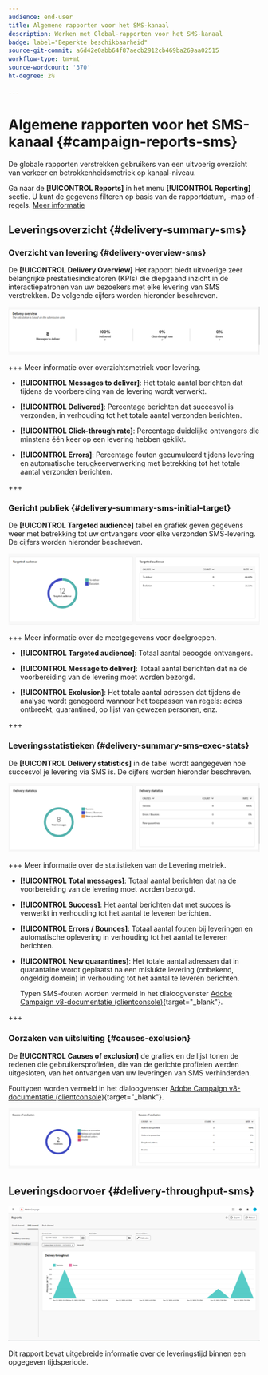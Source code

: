 ```yaml
---
audience: end-user
title: Algemene rapporten voor het SMS-kanaal
description: Werken met Global-rapporten voor het SMS-kanaal
badge: label="Beperkte beschikbaarheid"
source-git-commit: a6d42e0abb64f87aecb2912cb469ba269aa02515
workflow-type: tm+mt
source-wordcount: '370'
ht-degree: 2%

---
```


# Algemene rapporten voor het SMS-kanaal {#campaign-reports-sms}

De globale rapporten verstrekken gebruikers van een uitvoerig overzicht van verkeer en betrokkenheidsmetriek op kanaal-niveau.

Ga naar de **[!UICONTROL Reports]** in het menu **[!UICONTROL Reporting]** sectie. U kunt de gegevens filteren op basis van de rapportdatum, -map of -regels. [Meer informatie](global-reports.md)

## Leveringsoverzicht {#delivery-summary-sms}

### Overzicht van levering {#delivery-overview-sms}

De **[!UICONTROL Delivery Overview]** Het rapport biedt uitvoerige zeer belangrijke prestatiesindicatoren (KPIs) die diepgaand inzicht in de interactiepatronen van uw bezoekers met elke levering van SMS verstrekken. De volgende cijfers worden hieronder beschreven.

![](assets/global_report_sms_delivery_overview.png)

+++ Meer informatie over overzichtsmetriek voor levering.

* **[!UICONTROL Messages to deliver]**: Het totale aantal berichten dat tijdens de voorbereiding van de levering wordt verwerkt.

* **[!UICONTROL Delivered]**: Percentage berichten dat succesvol is verzonden, in verhouding tot het totale aantal verzonden berichten.

* **[!UICONTROL Click-through rate]**: Percentage duidelijke ontvangers die minstens één keer op een levering hebben geklikt.

* **[!UICONTROL Errors]**: Percentage fouten gecumuleerd tijdens levering en automatische terugkeerverwerking met betrekking tot het totale aantal verzonden berichten.

+++

### Gericht publiek {#delivery-summary-sms-initial-target}

De **[!UICONTROL Targeted audience]** tabel en grafiek geven gegevens weer met betrekking tot uw ontvangers voor elke verzonden SMS-levering. De cijfers worden hieronder beschreven.

![](assets/global_report_sms_targeted_audience.png)

+++ Meer informatie over de meetgegevens voor doelgroepen.

* **[!UICONTROL Targeted audience]**: Totaal aantal beoogde ontvangers.

* **[!UICONTROL Message to deliver]**: Totaal aantal berichten dat na de voorbereiding van de levering moet worden bezorgd.

* **[!UICONTROL Exclusion]**: Het totale aantal adressen dat tijdens de analyse wordt genegeerd wanneer het toepassen van regels: adres ontbreekt, quarantined, op lijst van gewezen personen, enz.

+++

### Leveringsstatistieken {#delivery-summary-sms-exec-stats}

De **[!UICONTROL Delivery statistics]** in de tabel wordt aangegeven hoe succesvol je levering via SMS is. De cijfers worden hieronder beschreven.

![](assets/global_report_sms_delivery_statistics.png)

+++ Meer informatie over de statistieken van de Levering metriek.

* **[!UICONTROL Total messages]**: Totaal aantal berichten dat na de voorbereiding van de levering moet worden bezorgd.

* **[!UICONTROL Success]**: Het aantal berichten dat met succes is verwerkt in verhouding tot het aantal te leveren berichten.

* **[!UICONTROL Errors / Bounces]**: Totaal aantal fouten bij leveringen en automatische oplevering in verhouding tot het aantal te leveren berichten.

* **[!UICONTROL New quarantines]**: Het totale aantal adressen dat in quarantaine wordt geplaatst na een mislukte levering (onbekend, ongeldig domein) in verhouding tot het aantal te leveren berichten.

  Typen SMS-fouten worden vermeld in het dialoogvenster [Adobe Campaign v8-documentatie (clientconsole)](https://experienceleague.adobe.com/docs/campaign/campaign-v8/send/failures/delivery-failures.html#sms-quarantines){target="_blank"}.

+++

### Oorzaken van uitsluiting {#causes-exclusion}

De **[!UICONTROL Causes of exclusion]** de grafiek en de lijst tonen de redenen die gebruikersprofielen, die van de gerichte profielen werden uitgesloten, van het ontvangen van uw leveringen van SMS verhinderden.

Fouttypen worden vermeld in het dialoogvenster [Adobe Campaign v8-documentatie (clientconsole)](https://experienceleague.adobe.com/docs/campaign/campaign-v8/send/failures/delivery-failures.html#email-error-types){target="_blank"}.

![](assets/global_report_sms_causes_exclusion.png)

## Leveringsdoorvoer {#delivery-throughput-sms}

![](assets/global_report_sms_delivery_throughput.png)

Dit rapport bevat uitgebreide informatie over de leveringstijd binnen een opgegeven tijdsperiode.

